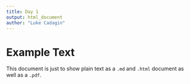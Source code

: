 ```yaml
---
title: Day 1
output: html_document
author: "Luke Cadagin"
---
```


# Example Text

This document is just to show plain text as a `.md` and `.html` document as well as a `.pdf`.
